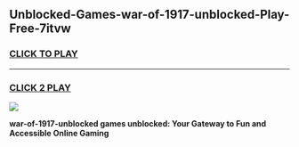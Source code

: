 
## Unblocked-Games-war-of-1917-unblocked-Play-Free-7itvw
<h3>
<a href="https://premium76.site?title=war-of-1917-unblocked&ref=23A">CLICK TO PLAY</a></h3>
<hr>

<h3>
<a href="https://premium76.site?title=war-of-1917-unblocked&ref=23A">CLICK 2 PLAY</a>
  
</h3>

<a href="https://premium76.site?title=war-of-1917-unblocked&ref=23A"><img src="https://clearcache.store/games.png"></a>


**war-of-1917-unblocked games unblocked: Your Gateway to Fun and Accessible Online Gaming**
